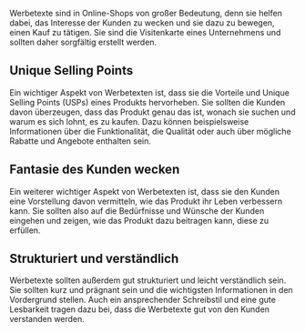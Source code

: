 Werbetexte sind in Online-Shops von großer Bedeutung, denn sie helfen dabei, das Interesse der Kunden zu wecken und sie dazu zu bewegen, einen Kauf zu tätigen. Sie sind die Visitenkarte eines Unternehmens und sollten daher sorgfältig erstellt werden.

## Unique Selling Points
Ein wichtiger Aspekt von Werbetexten ist, dass sie die Vorteile und Unique Selling Points (USPs) eines Produkts hervorheben. Sie sollten die Kunden davon überzeugen, dass das Produkt genau das ist, wonach sie suchen und warum es sich lohnt, es zu kaufen. Dazu können beispielsweise Informationen über die Funktionalität, die Qualität oder auch über mögliche Rabatte und Angebote enthalten sein.

## Fantasie des Kunden wecken
Ein weiterer wichtiger Aspekt von Werbetexten ist, dass sie den Kunden eine Vorstellung davon vermitteln, wie das Produkt ihr Leben verbessern kann. Sie sollten also auf die Bedürfnisse und Wünsche der Kunden eingehen und zeigen, wie das Produkt dazu beitragen kann, diese zu erfüllen.

## Strukturiert und verständlich
Werbetexte sollten außerdem gut strukturiert und leicht verständlich sein. Sie sollten kurz und prägnant sein und die wichtigsten Informationen in den Vordergrund stellen. Auch ein ansprechender Schreibstil und eine gute Lesbarkeit tragen dazu bei, dass die Werbetexte gut von den Kunden verstanden werden.
